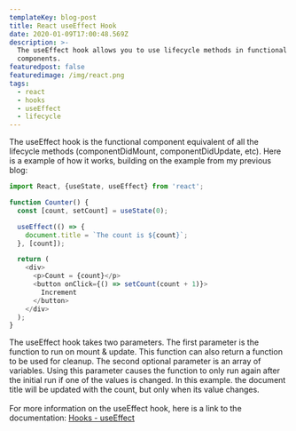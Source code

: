 ```yaml
---
templateKey: blog-post
title: React useEffect Hook
date: 2020-01-09T17:00:48.569Z
description: >-
  The useEffect hook allows you to use lifecycle methods in functional
  components.
featuredpost: false
featuredimage: /img/react.png
tags:
  - react
  - hooks
  - useEffect
  - lifecycle
---
```

The useEffect hook is the functional component equivalent of all the lifecycle methods (componentDidMount, componentDidUpdate, etc). Here is a example of how it works, building on the example from my previous blog:

```javascript
import React, {useState, useEffect} from 'react';

function Counter() {
  const [count, setCount] = useState(0);

  useEffect(() => {
    document.title = `The count is ${count}`;
  }, [count]);

  return (
    <div>
      <p>Count = {count}</p>
      <button onClick={() => setCount(count + 1)}>
        Increment
      </button>
    </div>
  );
}
```
The useEffect hook takes two parameters. The first parameter is the function to run on mount & update. This function can also return a function to be used for cleanup. The second optional parameter is an array of variables. Using this parameter causes the function to only run again after the initial run if one of the values is changed. In this example. the document title will be updated with the count, but only when its value changes.
<br><br>
For more information on the useEffect hook, here is a link to the documentation:
[Hooks - useEffect](https://reactjs.org/docs/hooks-effect.html)
